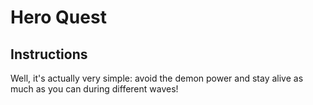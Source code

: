 # Hero Quest

## Instructions

Well, it's actually very simple: avoid the demon power 
and stay alive as much as you can 
during different waves!
